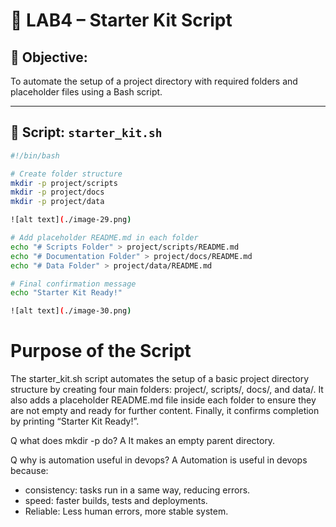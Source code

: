 # 🧰 LAB4 – Starter Kit Script

## 🎯 Objective:
To automate the setup of a project directory with required folders and placeholder files using a Bash script.

---

## 📜 Script: `starter_kit.sh`

```bash
#!/bin/bash

# Create folder structure
mkdir -p project/scripts
mkdir -p project/docs
mkdir -p project/data

![alt text](./image-29.png)

# Add placeholder README.md in each folder
echo "# Scripts Folder" > project/scripts/README.md
echo "# Documentation Folder" > project/docs/README.md
echo "# Data Folder" > project/data/README.md

# Final confirmation message
echo "Starter Kit Ready!"

![alt text](./image-30.png)
```

# Purpose of the Script
The starter_kit.sh script automates the setup of a basic project directory structure by creating four main folders: project/, scripts/, docs/, and data/. It also adds a placeholder README.md file inside each folder to ensure they are not empty and ready for further content. Finally, it confirms completion by printing “Starter Kit Ready!”.

Q what does mkdir -p do?
A It makes an empty parent directory. 

Q why is automation useful in devops?
A Automation is useful in devops because:
   - consistency: tasks run in a same way, reducing errors. 
   - speed: faster builds, tests and deployments. 
   - Reliable: Less human errors, more stable system. 
